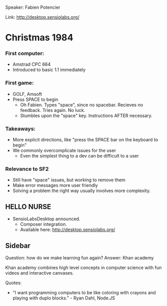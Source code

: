 Speaker: Fabien Potencier

Link: http://desktop.sensiolabs.org/

# Christmas 1984

### First computer:
- Amstrad CPC 664
- Introduced to basic 1.1 immediately

### First game:
- GOLF, Amsoft
- Press SPACE to begin
  - Oh Fabien. Types "space", since no spacebar. Recieves no feedback. Tries again. No luck.
  - Stumbles upon the "space" key. Instructions AFTER necessary.

### Takeaways:
- More explicit directions, like "press the SPACE bar on the keyboard to begin"
- We commonly overcomplicate issues for the user
  - Even the simplest thing to a dev can be difficult to a user

### Relevance to SF2
- Still have "space" issues, but working to remove them
- Make error messages more user friendly
- Solving a problem the right way usually involves more complexity.

## HELLO NURSE
- SensioLabsDesktop announced.
  - Composer integration.
  - Available here: http://desktop.sensiolabs.org/

## Sidebar

Question: how do we make learning fun again?
Answer: Khan academy

Khan academy combines high level concepts in computer science with fun videos and interactive canvases.

Quotes:
- "I want programming computers to be like coloring with crayons and playing with duplo blocks." - Ryan Dahl, Node.JS